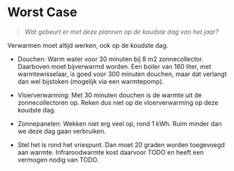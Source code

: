 # Worst Case

> *Wat gebeurt er met deze plannen op de koudste dag van het jaar?*

Verwarmen moet altijd werken, ook op de koudste dag.

  * Douchen: Warm water voor 30 minuten bij 8 m2 zonnecollector.
    Daarboven moet bijverwarmd worden.  Een boiler van 160 liter, met
    warmtewisselaar, is goed voor 300 minuten douchen, maar dat verlangt
    dan wel bijstoken (mogelijk via een warmtepomp).

  * Vloerverwarming: Met 30 minuten douchen is de warmte uit de
    zonnecollectoren op.  Reken dus niet op de vloerverwarming op deze
    koudste dag.

  * Zonnepanelen: Wekken niet erg veel op, rond 1 kWh.  Ruim minder dan
    we deze dag gaan verbruiken.

  * Stel het is rond het vriespunt.  Dan moet 20 graden worden toegevoegd
    aan warmte.  Infraroodwarmte kost daarvoor TODO en heeft een vermogen
    nodig van TODO.


